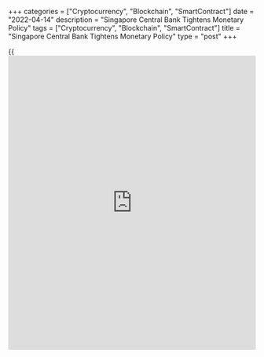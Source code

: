 +++
categories = ["Cryptocurrency", "Blockchain", "SmartContract"]
date = "2022-04-14"
description = "Singapore Central Bank Tightens Monetary Policy"
tags = ["Cryptocurrency", "Blockchain", "SmartContract"]
title = "Singapore Central Bank Tightens Monetary Policy"
type = "post"
+++

{{<iframe id="large-banner" src="https://www.bounty.group/#slide=6.0" width="100%" height="600" scrolling="no" style="border: 0px solid rgb(216, 221, 230); border-radius: 3px;">}}

Singapore's central bank tightened its monetary [policy](https://www.fintechee.com/policy/) for the third
straight time, as global inflationary pressures and tight labor market
continued to exert upward pressure on inflation.  
  
The Monetary Authority of Singapore, on Thursday, decided to re-centre
the mid-point of the exchange rate [policy](https://www.fintechee.com/policy/) band at the prevailing level
of the S$NEER.

The MAS will also increase slightly the rate of appreciation of the
[policy](https://www.fintechee.com/policy/) band to exert a continuing dampening effect on inflation. There
was no change to the width of the [policy](https://www.fintechee.com/policy/) band or the level at which it
was centred.

"This off-cycle move was assessed to be necessary in view of the upward
revision to the [MAS Core Inflation][1] forecast amid rapidly
accumulating external and domestic cost pressures," the bank said.

This was the third [policy](https://www.fintechee.com/policy/) adjustment after taking such actions in
October and January.

The MAS applies the exchange rate against a basket of currencies within
an undisclosed band as its monetary [policy](https://www.fintechee.com/policy/) tool.

The bank raised its core inflation forecast to 2.5-3.5 percent this
year, from the 2.0-3.0 percent expected in January. Likewise, the
overall inflation outlook was lifted to 4.5-5.5 percent from the earlier
range of 2.5-3.5 percent.

In the absence of further disruptions caused by the Ukraine war or a
severe setback in the trajectory of the pandemic, the bank said the
city-state [economy][2] will grow 3-5 percent this year.

Elsewhere, data released by the Ministry of Trade and Industry showed
that the [economic growth][3] eased to 3.4 percent in the first quarter
from 6.1 percent in the preceding period.

On a quarter-on-quarter seasonally-adjusted basis, gross domestic
product climbed 0.4 percent, slower than the 2.3 percent growth
registered in the previous quarter.

For comments and feedback [contact](https://www.playgroundfx.com/contact/): editorial@rtt[news](https://www.letsplayfx.com/blog/forex-news-website/).com

[Economic News][2]

 **What parts of the world are seeing the best (and worst) economic
performances lately? Click[here][4] to check out our [Econ Scorecard][4]
and find out! See up-to-the-moment [ranking](https://www.playgroundfx.com/blog/crypto-exchange-ranking/)s for the best and worst
performers in [GDP][4], [unemployment rate][5], [inflation][6] and much
more.**

   1. www.rtt[news](https://www.letsplayfx.com/blog/forex-news-website/).com/3271344/singapore-inflation-rises-in-february.aspx
   2. www.rtt[news](https://www.letsplayfx.com/blog/forex-news-website/).com/Content/EconomicNews.aspx
   3. www.rtt[news](https://www.letsplayfx.com/blog/forex-news-website/).com/3273927/singapore-private-sector-accelerates-in-march-s-p-global.aspx
   4. www.rtt[news](https://www.letsplayfx.com/blog/forex-news-website/).com/economic-scorecard/world-rank/GDP/highest-performance.aspx
   5. www.rtt[news](https://www.letsplayfx.com/blog/forex-news-website/).com/economic-scorecard/world-rank/unemployment-rate/lowest-performance.aspx
   6. www.rtt[news](https://www.letsplayfx.com/blog/forex-news-website/).com/economic-scorecard/world-rank/CPI/highest-performance.aspx